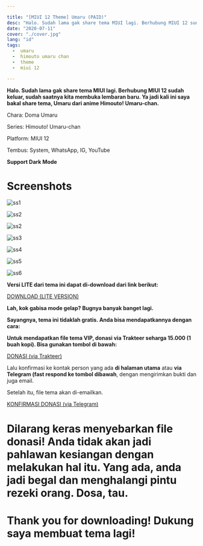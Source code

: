 ```yaml
---

title: "[MIUI 12 Theme] Umaru (PAID)"
desc: "Halo. Sudah lama gak share tema MIUI lagi. Berhubung MIUI 12 sudah keluar, sudah saatnya kita membuka lembaran baru. Ya jadi kali ini saya bakal share tema, Umaru dari anime Himouto! Umaru-chan. Tembus: System, WhatsApp, IG, YouTube"
date: "2020-07-11"
cover: "./cover.jpg"
lang: "id"
tags:
  -  umaru
  -  himouto umaru chan
  -  theme
  -  miui 12

---
```


**Halo. Sudah lama gak share tema MIUI lagi. Berhubung MIUI 12 sudah keluar, sudah saatnya kita membuka lembaran baru. Ya jadi kali ini saya bakal share tema, Umaru dari anime Himouto! Umaru-chan.**

Chara: Doma Umaru

Series: Himouto! Umaru-chan

Platform: MIUI 12

Tembus: System, WhatsApp, IG, YouTube

**Support Dark Mode**

# Screenshots

![ss1](./cover.jpg)

![ss2](./ss1.jpg)

![ss2](./ss2.jpg)

![ss3](./ss3.jpg)

![ss4](./ss4.jpg)

![ss5](./ss5.jpg)

![ss6](./ss6.jpg)


**Versi LITE dari tema ini dapat di-download dari link berikut:**

<a href="https://semawur.com/u3xmv" class="btn"><span class="name">DOWNLOAD (LITE VERSION)</span></a>



**Lah, kok gabisa mode gelap? Bugnya banyak banget lagi.**

**Sayangnya, tema ini tidaklah gratis. Anda bisa mendapatkannya dengan cara:**

**Untuk mendapatkan file tema VIP, donasi via Trakteer seharga 15.000 (1 buah kopi). Bisa gunakan tombol di bawah:**

<a href="https://trakteer.id/elzeXD/showcase/umaru-theme-miui-12-Igk3V" class="btn"><span class="name">DONASI (via Trakteer)</span></a>

Lalu konfirmasi ke kontak person yang ada **di halaman utama** atau **via Telegram (fast respond ke tombol dibawah**, dengan mengirimkan bukti dan juga email.

Setelah itu, file tema akan di-emailkan.

<a href="http://t.me/elzeXD" class="btn"><span class="name">KONFIRMASI DONASI (via Telegram)</span></a>

# Dilarang keras menyebarkan file donasi! Anda tidak akan jadi pahlawan kesiangan dengan melakukan hal itu. Yang ada, anda jadi begal dan menghalangi pintu rezeki orang. Dosa, tau.

# Thank you for downloading! Dukung saya membuat tema lagi!

